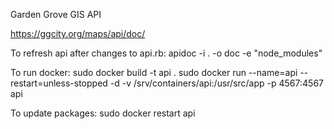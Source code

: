 Garden Grove GIS API

https://ggcity.org/maps/api/doc/

To refresh api after changes to api.rb:
apidoc -i . -o doc -e "node_modules"


To run docker:
sudo docker build -t api .
sudo docker run --name=api --restart=unless-stopped -d -v /srv/containers/api:/usr/src/app -p 4567:4567 api


To update packages:
sudo docker restart api
